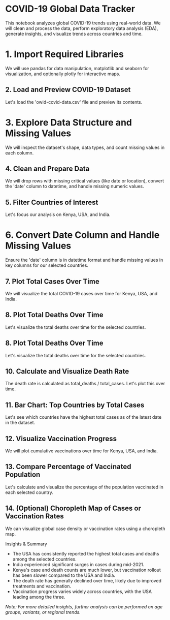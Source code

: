 # COVID-19 Global Data Tracker

This notebook analyzes global COVID-19 trends using real-world data. We will clean and process the data, perform exploratory data analysis (EDA), generate insights, and visualize trends across countries and time.

# 1. Import Required Libraries

We will use pandas for data manipulation, matplotlib and seaborn for visualization, and optionally plotly for interactive maps.

## 2. Load and Preview COVID-19 Dataset

Let's load the 'owid-covid-data.csv' file and preview its contents.

# 3. Explore Data Structure and Missing Values

We will inspect the dataset's shape, data types, and count missing values in each column.

## 4. Clean and Prepare Data

We will drop rows with missing critical values (like date or location), convert the 'date' column to datetime, and handle missing numeric values.

## 5. Filter Countries of Interest

Let's focus our analysis on Kenya, USA, and India.

# 6. Convert Date Column and Handle Missing Values

Ensure the 'date' column is in datetime format and handle missing values in key columns for our selected countries.

## 7. Plot Total Cases Over Time

We will visualize the total COVID-19 cases over time for Kenya, USA, and India.

## 8. Plot Total Deaths Over Time

Let's visualize the total deaths over time for the selected countries.

## 8. Plot Total Deaths Over Time

Let's visualize the total deaths over time for the selected countries.

## 10. Calculate and Visualize Death Rate

The death rate is calculated as total_deaths / total_cases. Let's plot this over time.

## 11. Bar Chart: Top Countries by Total Cases

Let's see which countries have the highest total cases as of the latest date in the dataset.

## 12. Visualize Vaccination Progress

We will plot cumulative vaccinations over time for Kenya, USA, and India.

## 13. Compare Percentage of Vaccinated Population

Let's calculate and visualize the percentage of the population vaccinated in each selected country.

## 14. (Optional) Choropleth Map of Cases or Vaccination Rates

We can visualize global case density or vaccination rates using a choropleth map.

 Insights & Summary

- The USA has consistently reported the highest total cases and deaths among the selected countries.
- India experienced significant surges in cases during mid-2021.
- Kenya's case and death counts are much lower, but vaccination rollout has been slower compared to the USA and India.
- The death rate has generally declined over time, likely due to improved treatments and vaccination.
- Vaccination progress varies widely across countries, with the USA leading among the three.

*Note: For more detailed insights, further analysis can be performed on age groups, variants, or regional trends.*
